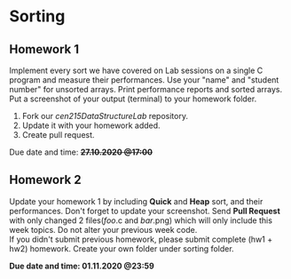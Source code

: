 # Sorting

## Homework 1

Implement every sort we have covered on Lab sessions on a single C program and measure their performances. Use your "name" and "student number" for unsorted arrays. Print performance reports and sorted arrays. Put a screenshot of your output (terminal) to your homework folder.

1. Fork our *cen215DataStructureLab* repository.
2. Update it with your homework added.
3. Create pull request.

Due date and time:  ~~**27.10.2020 @17:00**~~

## Homework 2

Update your homework 1 by including **Quick** and **Heap** sort, and their performances. Don't forget to update your screenshot. Send **Pull Request** with only changed 2 files(*foo*.c and *bar*.png) which will only include this week topics. Do not alter your previous week code.  
If you didn't submit previous homework, please submit complete (hw1 + hw2) homework. Create your own folder under sorting folder.

**Due date and time: 01.11.2020 @23:59**  